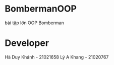 # BombermanOOP
bài tập lớn OOP Bomberman

# Developer
Hà Duy Khánh - 21021658
Lý A Khang - 21020767
